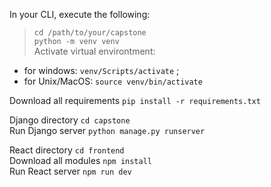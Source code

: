 In your CLI, execute the following:

> `cd /path/to/your/capstone`  
`python -m venv venv`  
Activate virtual environtment: 
  - for windows: `venv/Scripts/activate` ; 
  - for Unix/MacOS: `source venv/bin/activate`  

Download all requirements `pip install -r requirements.txt`  

Django directory `cd capstone`  
Run Django server `python manage.py runserver`  

React directory `cd frontend`  
Download all modules `npm install`  
Run React server `npm run dev`  

